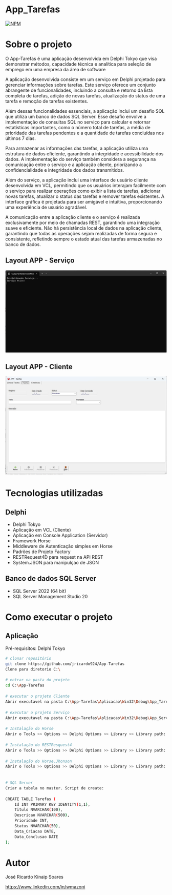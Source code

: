 # App_Tarefas
[![NPM](https://img.shields.io/npm/l/react)](https://github.com/jricardo924/APP-CEP/blob/main/LICENSE) 

# Sobre o projeto

O App-Tarefas é uma aplicação desenvolvida em Delphi Tokyo que visa demonstrar métodos, capacidade técnica e analítica para seleção de emprego em uma empresa da área de software



   A aplicação desenvolvida consiste em um serviço em Delphi projetado para gerenciar informações sobre tarefas. Este serviço oferece um conjunto abrangente de funcionalidades, incluindo a consulta e retorno da lista completa de tarefas, adição de novas tarefas, atualização do status de uma tarefa e remoção de tarefas existentes.

   Além dessas funcionalidades essenciais, a aplicação inclui um desafio SQL que utiliza um banco de dados SQL Server. Esse desafio envolve a implementação de consultas SQL no serviço para calcular e retornar estatísticas importantes, como o número total de tarefas, a média de prioridade das tarefas pendentes e a quantidade de tarefas concluídas nos últimos 7 dias.

   Para armazenar as informações das tarefas, a aplicação utiliza uma estrutura de dados eficiente, garantindo a integridade e acessibilidade dos dados. A implementação do serviço também considera a segurança na comunicação entre o serviço e a aplicação cliente, priorizando a confidencialidade e integridade dos dados transmitidos.

   Além do serviço, a aplicação inclui uma interface de usuário cliente desenvolvida em VCL, permitindo que os usuários interajam facilmente com o serviço para realizar operações como exibir a lista de tarefas, adicionar novas tarefas, atualizar o status das tarefas e remover tarefas existentes. A interface gráfica é projetada para ser amigável e intuitiva, proporcionando uma experiência de usuário agradável.

   A comunicação entre a aplicação cliente e o serviço é realizada exclusivamente por meio de chamadas REST, garantindo uma integração suave e eficiente. Não há persistência local de dados na aplicação cliente, garantindo que todas as operações sejam realizadas de forma segura e consistente, refletindo sempre o estado atual das tarefas armazenadas no banco de dados.


## Layout APP - Serviço
![Mobile 1](https://github.com/jricardo924/image/blob/main/Servico.jpg) 

## Layout APP - Cliente
![Mobile 1](https://github.com/jricardo924/image/blob/main/Cliente.jpg) 


# Tecnologias utilizadas
## Delphi
- Delphi Tokyo
- Aplicação em VCL (Cliente)
- Aplicação em Console Application (Servidor)
- Framework Horse
- Middleware de Autenticação simples em Horse
- Padrões de Projeto Factory
- RESTRequest4D para request na API REST
- System.JSON para manipulçao de JSON
    
## Banco de dados SQL Server
- SQL Server 2022 (64 bit)
- SQL Server Management Studio 20


# Como executar o projeto

## Aplicação
Pré-requisitos: Delphi Tokyo

```bash
# clonar repositório
git clone https://github.com/jricardo924/App-Tarefas
Clone para diretorio C:\

# entrar na pasta do projeto
cd C:\App-Tarefas

# executar o projeto Cliente
Abrir executavel na pasta C:\App-Tarefas\Aplicacao\Win32\Debug\App_Tarefas.exe

# executar o projeto Serviço
Abrir executavel na pasta C:\App-Tarefas\Aplicacao\Win32\Debug\App_Servico.exe

# Instalação do Horse
Abrir o Tools >> Options >> Delphi Options >> Library >> Library path: C:\App-Tarefas\Horse\horse-master\horse-master\src

# Instalação do RESTResquest4
Abrir o Tools >> Options >> Delphi Options >> Library >> Library path: C:\App-Tarefas\RESTRequest4Delphi-master\src

# Instalação do Horse.Jhonson
Abrir o Tools >> Options >> Delphi Options >> Library >> Library path: C:\App-Tarefas\jhonson-master\src


# SQL Server
Criar a tabela no master. Script de create:

CREATE TABLE Tarefas (
    Id INT PRIMARY KEY IDENTITY(1,1),
    Titulo NVARCHAR(100),
    Descricao NVARCHAR(500), 
    Prioridade INT,
    Status NVARCHAR(50),
    Data_Criacao DATE,
    Data_Conclusao DATE
);

```



# Autor

José Ricardo Kinaip Soares

https://www.linkedin.com/in/wmazoni
